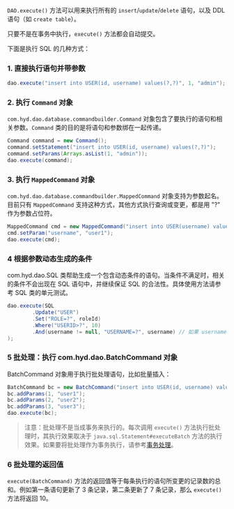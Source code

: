 `DAO.execute()` 方法可以用来执行所有的 `insert`/`update`/`delete` 语句，以及 DDL 语句（如 `create table`）。

只要不是在事务中执行，`execute()` 方法都会自动提交。

下面是执行 SQL 的几种方式：

### 1. 直接执行语句并带参数

~~~java
dao.execute("insert into USER(id, username) values(?,?)", 1, "admin");
~~~

### 2. 执行 `Command` 对象

`com.hyd.dao.database.commandbuilder.Command` 对象包含了要执行的语句和相关参数。`Command` 类的目的是将语句和参数绑在一起传递。

~~~java
Command command = new Command();
command.setStatement("insert into USER(id, username) values(?,?)");
command.setParams(Arrays.asList(1, "admin"));
dao.execute(command);
~~~

### 3. 执行 `MappedCommand` 对象

`com.hyd.dao.database.commandbuilder.MappedCommand` 对象支持为参数起名。目前只有 `MappedCommand` 支持这种方式，其他方式执行查询或变更，都是用 "?" 作为参数占位符。

~~~java
MappedCommand cmd = new MappedCommand("insert into USER(username) values (#username#)");
cmd.setParam("username", "user1");
dao.execute(cmd);
~~~

### 4 根据参数动态生成的条件

com.hyd.dao.SQL 类帮助生成一个包含动态条件的语句。当条件不满足时，相关的条件不会出现在 SQL 语句中，并继续保证 SQL 的合法性。具体使用方法请参考 SQL 类的单元测试。

~~~java
dao.execute(SQL
        .Update("USER")
        .Set("ROLE=?", roleId)
        .Where("USERID>?", 10)
        .And(username != null, "USERNAME=?", username) // 如果 username 为 null，则本条件不会生成
);
~~~

### 5 批处理：执行 com.hyd.dao.BatchCommand 对象

BatchCommand 对象用于执行批处理语句，比如批量插入：

~~~java
BatchCommand bc = new BatchCommand("insert into USER(id, username) values(?,?)");
bc.addParams(1, "user1");
bc.addParams(2, "user2");
bc.addParams(3, "user3");
dao.execute(bc);
~~~

> 注意：批处理不是当成事务来执行的。每次调用 `execute()` 方法执行批处理时，其执行效果取决于 `java.sql.Statement#executeBatch` 方法的执行效果。如果要将批处理作为事务执行，请参考[事务处理](07-transaction.md)。

### 6 批处理的返回值

`execute(BatchCommand)` 方法的返回值等于每条执行的语句所变更的记录数的总和。例如第一条语句更新了 3 条记录，第二条更新了 7 条记录，那么 `execute()` 方法将返回 10。